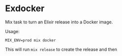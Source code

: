 Exdocker
========

Mix task to turn an Elixir release into a Docker image.

Usage:

    MIX_ENV=prod mix docker

This will run `mix release` to create the release and then
